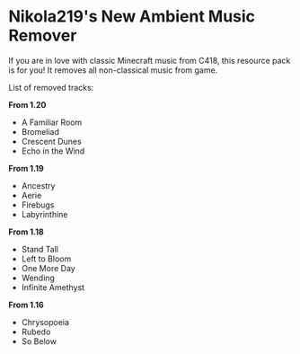 # Nikola219's New Ambient Music Remover
If you are in love with classic Minecraft music from C418, this resource pack is for you! It removes all non-classical music from game.

List of removed tracks:

**From 1.20**
- A Familiar Room
- Bromeliad
- Crescent Dunes
- Echo in the Wind

**From 1.19**
- Ancestry
- Aerie
- Firebugs
- Labyrinthine

**From 1.18**
- Stand Tall
- Left to Bloom
- One More Day
- Wending
- Infinite Amethyst

**From 1.16**
- Chrysopoeia
- Rubedo
- So Below
